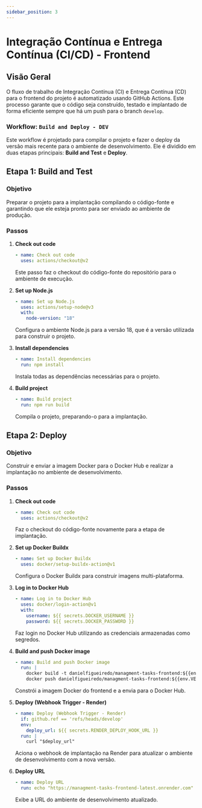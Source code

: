 ```yaml
---
sidebar_position: 3
---
```


# Integração Contínua e Entrega Contínua (CI/CD) - Frontend

## Visão Geral

O fluxo de trabalho de Integração Contínua (CI) e Entrega Contínua (CD) para o frontend do projeto é automatizado usando GitHub Actions. Este processo garante que o código seja construído, testado e implantado de forma eficiente sempre que há um push para o branch `develop`.

### Workflow: `Build and Deploy - DEV`

Este workflow é projetado para compilar o projeto e fazer o deploy da versão mais recente para o ambiente de desenvolvimento. Ele é dividido em duas etapas principais: **Build and Test** e **Deploy**.

## Etapa 1: Build and Test

### Objetivo

Preparar o projeto para a implantação compilando o código-fonte e garantindo que ele esteja pronto para ser enviado ao ambiente de produção.

### Passos

1. **Check out code**

   ```yaml
   - name: Check out code
     uses: actions/checkout@v2
   ```

   Este passo faz o checkout do código-fonte do repositório para o ambiente de execução.

2. **Set up Node.js**

   ```yaml
   - name: Set up Node.js
     uses: actions/setup-node@v3
     with:
       node-version: "18"
   ```

   Configura o ambiente Node.js para a versão 18, que é a versão utilizada para construir o projeto.

3. **Install dependencies**

   ```yaml
   - name: Install dependencies
     run: npm install
   ```

   Instala todas as dependências necessárias para o projeto.

4. **Build project**
   ```yaml
   - name: Build project
     run: npm run build
   ```
   Compila o projeto, preparando-o para a implantação.

## Etapa 2: Deploy

### Objetivo

Construir e enviar a imagem Docker para o Docker Hub e realizar a implantação no ambiente de desenvolvimento.

### Passos

1. **Check out code**

   ```yaml
   - name: Check out code
     uses: actions/checkout@v2
   ```

   Faz o checkout do código-fonte novamente para a etapa de implantação.

2. **Set up Docker Buildx**

   ```yaml
   - name: Set up Docker Buildx
     uses: docker/setup-buildx-action@v1
   ```

   Configura o Docker Buildx para construir imagens multi-plataforma.

3. **Log in to Docker Hub**

   ```yaml
   - name: Log in to Docker Hub
     uses: docker/login-action@v1
     with:
       username: ${{ secrets.DOCKER_USERNAME }}
       password: ${{ secrets.DOCKER_PASSWORD }}
   ```

   Faz login no Docker Hub utilizando as credenciais armazenadas como segredos.

4. **Build and push Docker image**

   ```yaml
   - name: Build and push Docker image
     run: |
       docker build -t danielfigueiredo/managment-tasks-frontend:${{env.VERSION}} .
       docker push danielfigueiredo/managment-tasks-frontend:${{env.VERSION}}
   ```

   Constrói a imagem Docker do frontend e a envia para o Docker Hub.

5. **Deploy (Webhook Trigger - Render)**

   ```yaml
   - name: Deploy (Webhook Trigger - Render)
     if: github.ref == 'refs/heads/develop'
     env:
       deploy_url: ${{ secrets.RENDER_DEPLOY_HOOK_URL }}
     run: |
       curl "$deploy_url"
   ```

   Aciona o webhook de implantação na Render para atualizar o ambiente de desenvolvimento com a nova versão.

6. **Deploy URL**
   ```yaml
   - name: Deploy URL
     run: echo "https://managment-tasks-frontend-latest.onrender.com"
   ```
   Exibe a URL do ambiente de desenvolvimento atualizado.
